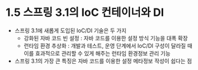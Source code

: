 # 1.5 스프링 3.1의 IoC 컨테이너와 DI
- 스프링 3.1에 새롭게 도입된 IoC/DI 기술은 두 가지
  + 강화된 자바 코드 빈 설정 : 자바 코드를 이용한 설정 방식 기능을 대폭 확장
  + 런타임 환경 추상화 : 개발과 테스트, 운영 단계에서 IoC/DI 구성이 달라질 때 이를 효과적으로 관리할 수 있게 해주는 런타임 환경정보 관리 기능
- 스프링 3.1의 가장 큰 특징은 자바 코드를 이용한 설정 메타정보 작성이 쉽다는 점